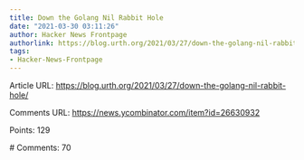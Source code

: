 ```yaml
---
title: Down the Golang Nil Rabbit Hole
date: "2021-03-30 03:11:26"
author: Hacker News Frontpage
authorlink: https://blog.urth.org/2021/03/27/down-the-golang-nil-rabbit-hole/
tags:
- Hacker-News-Frontpage
---
```


<p>Article URL: <a href="https://blog.urth.org/2021/03/27/down-the-golang-nil-rabbit-hole/">https://blog.urth.org/2021/03/27/down-the-golang-nil-rabbit-hole/</a></p>
<p>Comments URL: <a href="https://news.ycombinator.com/item?id=26630932">https://news.ycombinator.com/item?id=26630932</a></p>
<p>Points: 129</p>
<p># Comments: 70</p>
